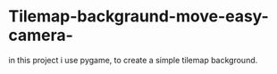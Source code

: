 # Tilemap-backgraund-move-easy-camera-
in this project i use pygame, to create a simple tilemap background.
